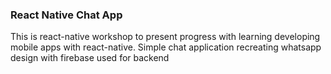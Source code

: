 ### React Native Chat App

This is react-native workshop to present progress with learning developing mobile apps with react-native. Simple chat application recreating whatsapp design with firebase used for backend
